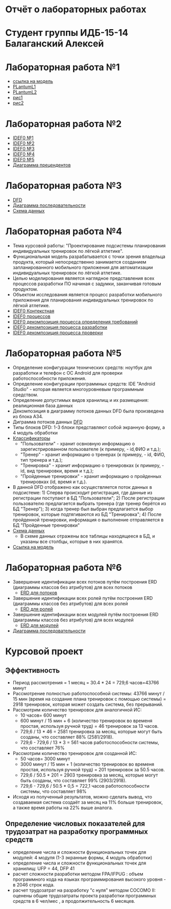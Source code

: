 # Отчёт о лабораторных работах
# Студент группы ИДБ-15-14 Балаганский Алексей
# Лабораторная работа №1
* [ссылка на модель](https://github.com/Highlanderstankin/Balaganskiy.githup.io/blob/master/%D0%BC%D0%BE%D0%B4%D0%B5%D0%BB%D1%8C.PNG)
* [PLantumL1](https://github.com/Highlanderstankin/Balaganskiy.githup.io/blob/master/Plantuml1.txt)
* [PLantumL2](https://github.com/Highlanderstankin/Balaganskiy.githup.io/blob/master/Plantuml2.txt)
* [рис1](https://github.com/Highlanderstankin/Balaganskiy.githup.io/blob/master/%D0%BA%D0%B0%D1%80%D1%82%D0%B8%D0%BD%D0%BA%D0%B01.png)
* [рис2](https://github.com/Highlanderstankin/Balaganskiy.githup.io/blob/master/%D0%BA%D0%B0%D1%80%D1%82%D0%B8%D0%BD%D0%BA%D0%B02.png)
# Лабораторная работа №2
* [IDEF0 №1](https://github.com/Highlanderstankin/Balaganskiy.github.io/blob/master/IDEF0%20%E2%84%961.PNG)
* [IDEF0 №2](https://github.com/Highlanderstankin/Balaganskiy.github.io/blob/master/IDEF0%20%E2%84%962.PNG)
* [IDEF0 №3](https://github.com/Highlanderstankin/Balaganskiy.github.io/blob/master/IDEF0%20%E2%84%963.PNG)
* [IDEF0 №4](https://github.com/Highlanderstankin/Balaganskiy.github.io/blob/master/IDEF0%20%E2%84%964.PNG)
* [IDEF0 №5](https://github.com/Highlanderstankin/Balaganskiy.github.io/blob/master/IDEF0%20%E2%84%965.PNG)
* [Диаграмма прецендентов](https://github.com/Highlanderstankin/Balaganskiy.github.io/blob/master/%D0%BF%D1%80%D0%B5%D1%86%D0%B5%D0%BD%D0%B4%D0%B5%D0%BD%D1%82%D1%8B.jpg)
# Лабораторная работа №3
* [DFD](https://github.com/Highlanderstankin/Balaganskiy.github.io/blob/master/DFD.PNG)
* [Диаграмма последовательности](https://github.com/Highlanderstankin/Balaganskiy.github.io/blob/master/%D0%94%D0%B8%D0%B0%D0%B3%D1%80%D0%B0%D0%BC%D0%BC%D0%B0%20%D0%BF%D0%BE%D1%81%D0%BB%D0%B5%D0%B4%D0%BE%D0%B2%D0%B0%D1%82%D0%B5%D0%BB%D1%8C%D0%BD%D0%BE%D1%81%D1%82%D0%B8.PNG)
* [Схема данных](https://github.com/Highlanderstankin/Balaganskiy.github.io/blob/master/%D0%A1%D1%85%D0%B5%D0%BC%D0%B0%20%D0%B4%D0%B0%D0%BD%D0%BD%D1%8B%D1%85.PNG)
# Лабораторная работа №4
* Тема курсовой работы: "Проектирование подсистемы планирования индивидуальных тренировок по лёгкой атлетике".
* Функциональная модель разрабатывается с точки зрения владельца продукта, который непосредственно занимается созданием запланированного мобильного приложения для автоматизации индивидуальных тренировок по лёгкой атлетике.
* Целью моделирования является наглядное представления всех процессов разработки ПО начиная с задумки, заканчивая готовым продуктом.
* Объектом исследования является процесс разработки мобильного приложения для планирования индивидуальных тренировок по лёгкой атлетике.
* [IDEF0 Контекстная](https://github.com/Highlanderstankin/Balaganskiy.github.io/blob/master/%D0%B4%D0%B8%D0%B0%D0%B3%D1%80%D0%B0%D0%BC%D0%BC%D0%B0%E2%84%961.PNG)
* [IDEF0 процессов](https://github.com/Highlanderstankin/Balaganskiy.github.io/blob/master/%D0%9F%D1%80%D0%BE%D1%86%D0%B5%D1%81%D1%81%D1%8B.PNG)
* [IDEF0 декомпозиция процесса определения требований](https://github.com/Highlanderstankin/Balaganskiy.github.io/blob/master/%D0%B4%D0%B8%D0%B0%D0%B3%D1%80%D0%B0%D0%BC%D0%BC%D0%B0%20%E2%84%963.PNG)
* [IDEF0 декомпозиция процесса разработки](https://github.com/Highlanderstankin/Balaganskiy.github.io/blob/master/%D0%94%D0%B5%D0%BA%D0%BE%D0%BC%D0%BF%D0%BE%D0%B7%D0%B8%D1%86%D0%B8%D1%8F%20%D1%80%D0%B0%D0%B7%D1%80%D0%B0%D0%B1%D0%BE%D1%82%D0%BA%D0%B8.PNG)
* [IDEF0 декомпозиция процесса проверки](https://github.com/Highlanderstankin/Balaganskiy.github.io/blob/master/%D0%94%D0%B5%D0%BA%D0%BE%D0%BC%D0%BF%D0%BE%D0%B7%D0%B8%D1%86%D0%B8%D1%8F%20%D0%BF%D1%80%D0%BE%D0%B2%D0%B5%D1%80%D0%BA%D0%B8.PNG)
# Лабораторная работа №5
* Определение конфигурации технических средств: ноутбук для разработки и телефон с ОС Android для проверки работоспособности приложения.
* Определение конфигурации программных средств: IDE "Android Studio" - которая является многоуровневым программным средством.
* Определение допустимых видов хранилищ и их размещения: реалиционная база данных
* Декомпозиция в диаграмму потоков данных DFD была произведена из блока А34.
* Диграмма потоков данных [DFD](https://github.com/Highlanderstankin/Balaganskiy.github.io/blob/master/DFD.PNG)
* Типы блоков DFD: 1-3 блоки представляют собой экранную форму, а 4 модуль обработки
* [Классификаторы](https://github.com/Highlanderstankin/Balaganskiy.github.io/blob/master/%D0%9A%D0%BB%D0%B0%D1%81%D1%81%D0%B8%D1%84%D0%B8%D0%BA%D0%B0%D1%82%D0%BE%D1%80%D1%8B%20%D1%85%D1%80%D0%B0%D0%BD%D0%B8%D0%BB%D0%B8%D1%89.PNG)
    * "Пользователи" - хранит освновную информацию о зарегистрированном пользователе (к примеру, - id,ФИО и т.д.);
    * "Тренер" - хранит информацию о тренерах (к примеру, - id, ФИО, тип тренера и т.д.);
    * "Тренировка" - хранит информацию о тренировках (к примеру, - id, вид тренировки, время и т.д.);
    * "Пройденные тренировки" -  хранит информацию о пройденных тренировках (id, время и т.д.).
* В данной DFD отображено как осуществляется поток данных в подсистеме: 1) Сперва происходит регистрация, где данные из регистрации поступают в БД "Пользователи"; 2) После регистрации пользователю предлагается выбрать тренера (где тренер берётся из БД "Тренер"); 3) когда тренер был выбран предлагается выбор тренировок, которые подтягиваются из БД "Тренировка"; 4) После пройденной тренировки, информация о выполнение отправляется в БД "Пройденные тренировки"
* [Схема данных](https://github.com/Highlanderstankin/Balaganskiy.github.io/blob/master/%D0%A1%D1%85%D0%B5%D0%BC%D0%B0%20%D0%B4%D0%B0%D0%BD%D0%BD%D1%8B%D1%85.PNG)
    * В схеме данных отражены все таблицы находящееся в БД, и указаны все столбцы, которые в них хранятся.
* [Ссылка на модель](https://github.com/Highlanderstankin/Balaganskiy.github.io/blob/master/%D0%B4%D0%B8%D0%BF%D0%BB%D0%BE%D0%BC.rsf)
# Лабораторная работа №6
* Завершение идентификации всех потоков путём построения ERD (диаграммы классов без атрибутов) для всех потоков
    * [ERD для потоков](https://github.com/Highlanderstankin/Balaganskiy.github.io/blob/master/UML%20%D0%BF%D0%BE%D1%82%D0%BE%D0%BA%D0%BE%D0%B2.jpg)
* Завершение идентификации всех ролей путём построения ERD (диаграммы классов без атрибутов) для всех ролей
    * [ERD для ролей](https://github.com/Highlanderstankin/Balaganskiy.github.io/blob/master/UML%20%D1%80%D0%BE%D0%BB%D0%B5%D0%B9.jpg)
* Завершение идентификации всех модулей путём построения ERD (диаграммы классов без атрибутов) для всех модулей
    * [ERD для модулей](https://github.com/Highlanderstankin/Balaganskiy.github.io/blob/master/ERD%20%D0%B4%D0%BB%D1%8F%20%D0%BC%D0%BE%D0%B4%D1%83%D0%BB%D0%B5%D0%B9.PNG)
* [Диаграмма последовательности](https://github.com/Highlanderstankin/Balaganskiy.github.io/blob/master/%D0%94%D0%B8%D0%B0%D0%B3%D1%80%D0%B0%D0%BC%D0%BC%D0%B0%20%D0%BF%D0%BE%D1%81%D0%BB%D0%B5%D0%B4%D0%BE%D0%B2%D0%B0%D1%82%D0%B5%D0%BB%D1%8C%D0%BD%D0%BE%D1%81%D1%82%D0%B8.PNG)
# Курсовой проект
##  Эффективность
   * Период рассмотрения = 1 месяц = 30.4 * 24 = 729,6 часов=43766 минут
   * Рассмотрение полностью работоспособной системы: 43766 минут / 15 мин (время на создание плана тренировок с помощью системы) = 2918 тренировок, которая может создать система, без прерываний.
   * Рассмотрим количество тренировок для аналогичной ИС:
      * 10 часов= 600 минут
      * 600 минут / 15 мин + 6 (количество тренировок во временя простая, используя ручной труд) = 46 тренировок за 13 часов.
      * 729,6 / 13 * 46 = 2581 тренировка за месяц, которые могут быть созданы, что составляет 88% (2581/2918).
      * 729,6 - 729,6 / 13 * 3 = 561 часов работоспособности системы, что составляет 76%
   * Рассмотрим количество тренировок для созданной ИС:
      * 50 часов= 3000 минут
      * 3000 минут / 15 мин + 1 (количество тренировок во временя простая, используя ручной труд) = 201 тренировок за 50.5 часов.
      * 729,6 / 50.5 * 201 = 2903 тренировка за месяц, которые могут быть созданы, что составляет 99% (2903/2918).
      * 729,6 - 729,6 / 50.5 * 0,5 = 722,1 часов работоспособности системы, что составляет 98%
* Исходя из полученный результатов, можно сделать вывод, что создаваемая система создаёт за месяц на 11% больше тренировок, а также время работы на 22% выше аналога.
## Определение числовых показателей для трудозатрат на разработку программных средств
* определение числа и сложности функциональных точек для модулей: 4 модуля (1-3 экранные формы, 4 модуль обработки)
* определение числа и сложности функциональных точек для хранилищ: UFP = 44, DFP 41
* расчет сложности разработки методом FPA/IFPUG : объем программного кода на языках программирования высокого уровня - в 2046 строк кода.
* расчет трудозатрат на разработку "с нуля" методом COCOMO II: оценены общие трудозатраты проекта разработки программных средств в 6 чел/мес , а продолжительность 6 месяцев.
